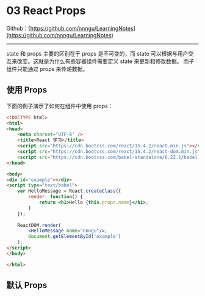 # 03 React Props

Github：[https://github.com/nnngu/LearningNotes](https://github.com/nnngu/LearningNotes)

---

state 和 props 主要的区别在于 props 是不可变的，而 state 可以根据与用户交互来改变。这就是为什么有些容器组件需要定义 state 来更新和修改数据。 而子组件只能通过 props 来传递数据。

## 使用 Props

下面的例子演示了如何在组件中使用 props：

```html
<!DOCTYPE html>
<html>
<head>
    <meta charset="UTF-8" />
    <title>React 学习</title>
    <script src="https://cdn.bootcss.com/react/15.4.2/react.min.js"></script>
    <script src="https://cdn.bootcss.com/react/15.4.2/react-dom.min.js"></script>
    <script src="https://cdn.bootcss.com/babel-standalone/6.22.1/babel.min.js"></script>
</head>

<body>
<div id="example"></div>
<script type="text/babel">
    var HelloMessage = React.createClass({
        render: function() {
            return <h1>Hello {this.props.name}</h1>;
        }
    });
    
    ReactDOM.render(
        <HelloMessage name="nnngu"/>,
        document.getElementById('example')
    );
</script>
</body>

</html>
```

## 默认 Props

